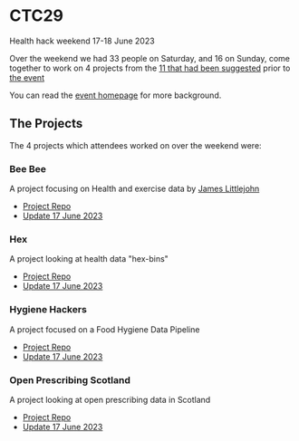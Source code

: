 # CTC29
Health hack weekend 17-18 June 2023

Over the weekend we had 33 people on Saturday, and 16 on Sunday, come together to work on 4 projects from the [11 that had been suggested](https://docs.google.com/document/d/1UScD0wlgVOk-1gyNyev2wckervLN6pw2DxIxLer96dM) prior to [the event](https://codethecity.org/ctc29/) 

You can read the [event homepage](https://codethecity.org/ctc29/) for more background. 

## The Projects
The 4 projects which attendees worked on over the weekend were:

### Bee Bee

A project focusing on Health and exercise data by [James Littlejohn](https://twitter.com/aboynejames)

- [Project Repo](https://github.com/healthscience/bbAI)
- [Update 17 June 2023](https://www.youtube.com/watch?v=3Izsj-tkTQc&list=PLJtlAfTHBTO2mOwVPXjQCh7NuRDE7HE4X&index=3&pp=iAQB)

### Hex

A project looking at health data "hex-bins"

- [Project Repo](https://github.com/CodeTheCity/hex/)
- [Update 17 June 2023](https://www.youtube.com/watch?v=irKvffmfMLw&list=PLJtlAfTHBTO2mOwVPXjQCh7NuRDE7HE4X&index=1&pp=iAQB)

### Hygiene Hackers

A project focused on a Food Hygiene Data Pipeline

- [Project Repo](https://github.com/CodeTheCity/food_hygiene-data-pipeline)
- [Update 17 June 2023](https://www.youtube.com/watch?v=xPK915HQVGA&list=PLJtlAfTHBTO2mOwVPXjQCh7NuRDE7HE4X&index=2&pp=iAQB)


### Open Prescribing Scotland

A project looking at open prescribing data in Scotland

- [Project Repo](https://github.com/CodeTheCity/open_prescribing_scotland)
- [Update 17 June 2023](https://www.youtube.com/watch?v=ryqxgHVbYXM&list=PLJtlAfTHBTO2mOwVPXjQCh7NuRDE7HE4X&index=4&pp=iAQB)
